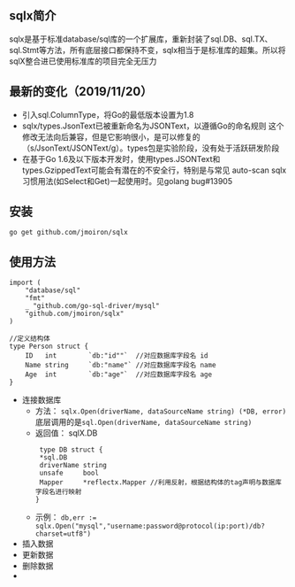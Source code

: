 ## sqlx简介
sqlx是基于标准database/sql库的一个扩展库，重新封装了sql.DB、sql.TX、sql.Stmt等方法，所有底层接口都保持不变，sqlx相当于是标准库的超集。所以将sqlX整合进已使用标准库的项目完全无压力

## 最新的变化（2019/11/20）
* 引入sql.ColumnType，将Go的最低版本设置为1.8
* sqlx/types.JsonText已被重新命名为JSONText，以遵循Go的命名规则
  这个修改无法向后兼容，但是它影响很小，是可以修复的（s/JsonText/JSONText/g）。types包是实验阶段，没有处于活跃研发阶段
* 在基于Go 1.6及以下版本开发时，使用types.JSONText和types.GzippedText可能会有潜在的不安全行，特别是与常见 auto-scan sqlx习惯用法(如Select和Get)一起使用时。见golang bug#13905

## 安装
``go get github.com/jmoiron/sqlx``

## 使用方法
```
import (
	"database/sql"
	"fmt"
	_ "github.com/go-sql-driver/mysql"
	"github.com/jmoiron/sqlx"
)

//定义结构体
type Person struct {
	ID 	 int 		`db:"id""`  //对应数据库字段名 id
	Name string		`db:"name"` //对应数据库字段名 name
	Age  int		`db:"age"`  //对应数据库字段名 age
}
```
* 连接数据库
  * 方法：
        ``sqlx.Open(driverName, dataSourceName string) (*DB, error)``
        底层调用的是``sql.Open(driverName, dataSourceName string)``
  * 返回值：
       sqlX.DB
       ```
        type DB struct {
       	*sql.DB
       	driverName string
       	unsafe     bool
       	Mapper     *reflectx.Mapper //利用反射，根据结构体的tag声明与数据库字段名进行映射
       }
       ```
  * 示例：
        ``db,err := sqlx.Open("mysql","username:password@protocol(ip:port)/db?charset=utf8")``
* 插入数据
* 更新数据
* 删除数据
* 